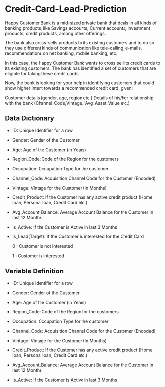# Credit-Card-Lead-Prediction

Happy Customer Bank is a mid-sized private bank that deals in all kinds of banking products, like Savings accounts, Current accounts, investment products, credit products, among other offerings.

The bank also cross-sells products to its existing customers and to do so they use different kinds of communication like tele-calling, e-mails, recommendations on net banking, mobile banking, etc.

In this case, the Happy Customer Bank wants to cross sell its credit cards to its existing customers. The bank has identified a set of customers that are eligible for taking these credit cards.

Now, the bank is looking for your help in identifying customers that could show higher intent towards a recommended credit card, given:

Customer details (gender, age, region etc.) Details of his/her relationship with the bank (Channel_Code,Vintage, 'Avg_Asset_Value etc.)

## Data Dictionary

- ID: Unique Identifier for a row

- Gender: Gender of the Customer

- Age: Age of the Customer (in Years)

- Region_Code: Code of the Region for the customers

- Occupation: Occupation Type for the customer

- Channel_Code: Acquisition Channel Code for the Customer (Encoded)

- Vintage: Vintage for the Customer (In Months)

- Credit_Product: If the Customer has any active credit product (Home loan, Personal loan, Credit Card etc.)

- Avg_Account_Balance: Average Account Balance for the Customer in last 12 Months

- Is_Active: If the Customer is Active in last 3 Months

- Is_Lead(Target): If the Customer is interested for the Credit Card

    0 : Customer is not interested

    1 : Customer is interested
    
## Variable Definition

- ID: Unique Identifier for a row

- Gender: Gender of the Customer

- Age: Age of the Customer (in Years)

- Region_Code: Code of the Region for the customers

- Occupation: Occupation Type for the customer

- Channel_Code: Acquisition Channel Code for the Customer (Encoded)

- Vintage: Vintage for the Customer (In Months)

- Credit_Product: If the Customer has any active credit product (Home loan, Personal loan, Credit Card etc.)

- Avg_Account_Balance: Average Account Balance for the Customer in last 12 Months

- Is_Active: If the Customer is Active in last 3 Months
